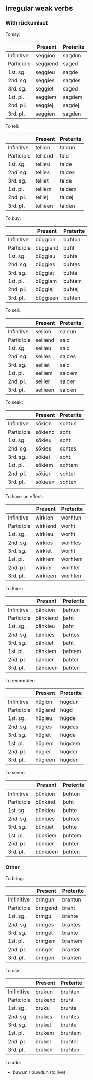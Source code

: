 ## Irregular weak verbs

### With rückumlaut

To say:

|            | Present  | Preterite |
| ---------- | -------- | --------- |
| Infinitive | seggion  | sagdun    |
| Participle | seggiend | saged     |
| 1st. sg.   | seggieu  | sagde     |
| 2nd. sg.   | seggies  | sagdes    |
| 3rd. sg.   | seggiet  | saged     |
| 1st. pl.   | seggiem  | sagdem    |
| 2nd. pl.   | seggiej  | sagdej    |
| 3rd. pl.   | seggien  | sagden    |

To tell:

|            | Present  | Preterite |
| ---------- | -------- | --------- |
| Infinitive | tellion  | taldun    |
| Participle | telliend | tald      |
| 1st. sg.   | tellieu  | talde     |
| 2nd. sg.   | tellies  | taldes    |
| 3rd. sg.   | telliet  | talde     |
| 1st. pl.   | telliem  | taldem    |
| 2nd. pl.   | telliej  | taldej    |
| 3rd. pl.   | tellieen | talden    |

To buy:

|            | Present  | Preterite |
| ---------- | -------- | --------- |
| Infinitive | büggion  | buhtun    |
| Participle | büggiend | buht      |
| 1st. sg.   | büggieu  | buhte     |
| 2nd. sg.   | büggies  | buhtes    |
| 3rd. sg.   | büggiet  | buhte     |
| 1st. pl.   | büggiem  | buhtem    |
| 2nd. pl.   | büggiej  | buhtej    |
| 3rd. pl.   | büggieen | buhten    |

To sell:

|            | Present  | Preterite |
| ---------- | -------- | --------- |
| Infinitive | sellion  | saldun    |
| Participle | selliend | sald      |
| 1st. sg.   | sellieu  | sald      |
| 2nd. sg.   | sellies  | saldes    |
| 3rd. sg.   | selliet  | sald      |
| 1st. pl.   | selliem  | saldem    |
| 2nd. pl.   | sellier  | salder    |
| 3rd. pl.   | sellieen | salden    |

To seek:

|            | Present | Preterite |
| ---------- | ------- | --------- |
| Infinitive | sőkion  | sohtun    |
| Participle | sőkiend | soht      |
| 1st. sg.   | sőkieu  | soht      |
| 2nd. sg.   | sőkies  | sohtes    |
| 3rd. sg.   | sőkiet  | soht      |
| 1st. pl.   | sőkiem  | sohtem    |
| 2nd. pl.   | sőkier  | sohter    |
| 3rd. pl.   | sőkieen | sohten    |
|            |         |           |

To have an effect:

|            | Present  | Preterite |
| ---------- | -------- | --------- |
| Infinitive | wirkion  | worhtun   |
| Participle | wirkiend | worht     |
| 1st. sg.   | wirkieu  | worht     |
| 2nd. sg.   | wirkies  | worhtes   |
| 3rd. sg.   | wirkiet  | worht     |
| 1st. pl.   | wirkiem  | worhtem   |
| 2nd. pl.   | wirkier  | worhter   |
| 3rd. pl.   | wirkieen | worhten   |

To think:

|            | Present  | Preterite |
| ---------- | -------- | --------- |
| Infinitive | þänkion  | þahtun    |
| Participle | þänkiend | þaht      |
| 1st. sg.   | þänkieu  | þaht      |
| 2nd. sg.   | þänkies  | þahtes    |
| 3rd. sg.   | þänkiet  | þaht      |
| 1st. pl.   | þänkiem  | þahtem    |
| 2nd. pl.   | þänkier  | þahter    |
| 3rd. pl.   | þänkieen | þahten    |

To remember:

|            | Present | Preterite |
| ---------- | ------- | --------- |
| Infinitive | hügion  | hügdun    |
| Participle | hügiend | hügd      |
| 1st. sg.   | hügieu  | hügde     |
| 2nd. sg.   | hügies  | hügdes    |
| 3rd. sg.   | hügiet  | hügde     |
| 1st. pl.   | hügiem  | hügdem    |
| 2nd. pl.   | hügier  | hügder    |
| 3rd. pl.   | hügieen | hügden    |

To seem:

|            | Present  | Preterite |
| ---------- | -------- | --------- |
| Infinitive | þünkion  | þuhtun    |
| Participle | þünkind  | þuht      |
| 1st. sg.   | þünkieu  | þuhte     |
| 2nd. sg.   | þünkies  | þuhtes    |
| 3rd. sg.   | þünkiet  | þuhte     |
| 1st. pl.   | þünkiem  | þuhtem    |
| 2nd. pl.   | þünkier  | þuhter    |
| 3rd. pl.   | þünkieen | þuhten    |

### Other

To bring:

|             | Present  | Preterite |
| ----------- | -------- | --------- |
| Inifinitive | bringun  | brahtun   |
| Participle  | bringend | braht     |
| 1st. sg.    | bringu   | brahte    |
| 2nd. sg.    | bringes  | brahtes   |
| 3rd. sg.    | bringet  | brahte    |
| 1st. pl.    | bringem  | brahtem   |
| 2nd. pl.    | bringer  | brahter   |
| 3rd. pl.    | bringen  | brahten   |

To use:

|             | Present | Preterite |
| ----------- | ------- | --------- |
| Inifinitive | brukun  | bruhtun   |
| Participle  | brukend | bruht     |
| 1st. sg.    | bruku   | bruhte    |
| 2nd. sg.    | brukes  | bruhtes   |
| 3rd. sg.    | bruket  | bruhte    |
| 1st. pl.    | brukem  | bruhtem   |
| 2nd. pl.    | bruker  | bruhter   |
| 3rd. pl.    | bruken  | bruhten   |

To add:

- buwun / buwdun (to live)
